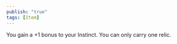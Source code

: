```yaml
---
publish: "true"
tags: [Item]
---
```

You gain a +1 bonus to your Instinct. You can only carry one relic.
